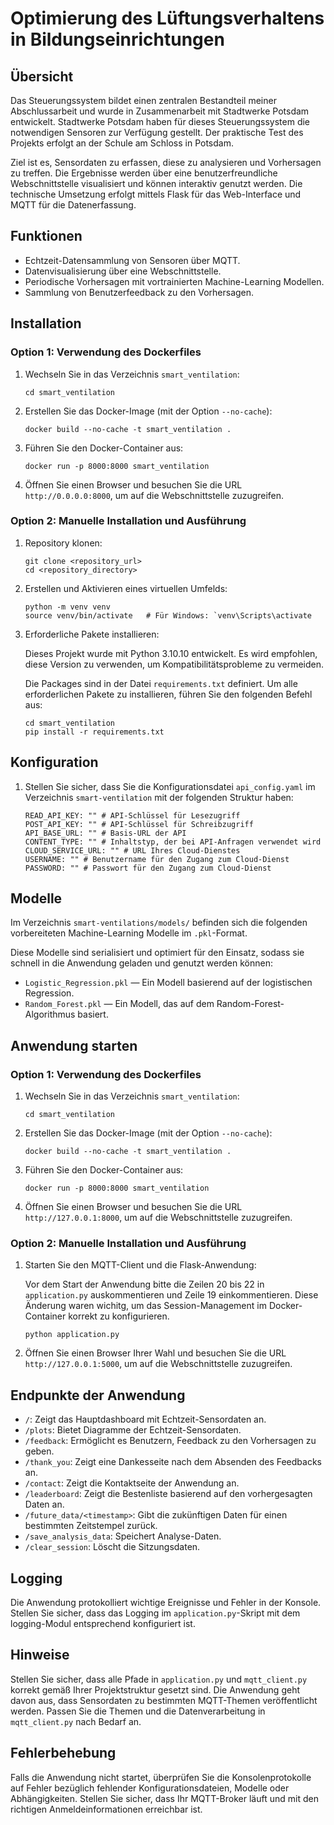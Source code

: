 # Optimierung des Lüftungsverhaltens in Bildungseinrichtungen

## Übersicht

Das Steuerungssystem bildet einen zentralen Bestandteil meiner Abschlussarbeit und wurde in Zusammenarbeit mit Stadtwerke Potsdam entwickelt. Stadtwerke Potsdam haben für dieses Steuerungssystem die notwendigen Sensoren zur Verfügung gestellt. Der praktische Test des Projekts erfolgt an der Schule am Schloss in Potsdam.

Ziel ist es, Sensordaten zu erfassen, diese zu analysieren und Vorhersagen zu treffen. Die Ergebnisse werden über eine benutzerfreundliche Webschnittstelle visualisiert und können interaktiv genutzt werden. Die technische Umsetzung erfolgt mittels Flask für das Web-Interface und MQTT für die Datenerfassung.

## Funktionen

- Echtzeit-Datensammlung von Sensoren über MQTT.
- Datenvisualisierung über eine Webschnittstelle.
- Periodische Vorhersagen mit vortrainierten Machine-Learning Modellen.
- Sammlung von Benutzerfeedback zu den Vorhersagen.

## Installation

### Option 1: Verwendung des Dockerfiles

1. Wechseln Sie in das Verzeichnis `smart_ventilation`:

    ```
    cd smart_ventilation
    ```

2. Erstellen Sie das Docker-Image (mit der Option `--no-cache`):

    ```
    docker build --no-cache -t smart_ventilation .
    ```

3. Führen Sie den Docker-Container aus:

    ```
    docker run -p 8000:8000 smart_ventilation
    ```

4. Öffnen Sie einen Browser und besuchen Sie die URL `http://0.0.0.0:8000`, um auf die Webschnittstelle zuzugreifen.

### Option 2: Manuelle Installation und Ausführung

1. Repository klonen:

    ```
    git clone <repository_url>
    cd <repository_directory>
    ```

2. Erstellen und Aktivieren eines virtuellen Umfelds:

    ```
    python -m venv venv
    source venv/bin/activate   # Für Windows: `venv\Scripts\activate
    ```

3. Erforderliche Pakete installieren:

    Dieses Projekt wurde mit Python 3.10.10 entwickelt. Es wird empfohlen, 
    diese Version zu verwenden, um Kompatibilitätsprobleme zu vermeiden.

    Die Packages sind in der Datei `requirements.txt` definiert. 
    Um alle erforderlichen Pakete zu installieren, führen Sie den folgenden Befehl aus:

    ```
    cd smart_ventilation
    pip install -r requirements.txt
    ```

## Konfiguration

1. Stellen Sie sicher, dass Sie die Konfigurationsdatei `api_config.yaml` im Verzeichnis `smart-ventilation` mit der folgenden Struktur haben:

    ```
    READ_API_KEY: "" # API-Schlüssel für Lesezugriff
    POST_API_KEY: "" # API-Schlüssel für Schreibzugriff
    API_BASE_URL: "" # Basis-URL der API
    CONTENT_TYPE: "" # Inhaltstyp, der bei API-Anfragen verwendet wird
    CLOUD_SERVICE_URL: "" # URL Ihres Cloud-Dienstes
    USERNAME: "" # Benutzername für den Zugang zum Cloud-Dienst
    PASSWORD: "" # Passwort für den Zugang zum Cloud-Dienst
    ```

## Modelle

Im Verzeichnis `smart-ventilations/models/` befinden sich die folgenden vorbereiteten Machine-Learning Modelle im `.pkl`-Format. 

Diese Modelle sind serialisiert und optimiert für den Einsatz, sodass sie schnell in die Anwendung geladen und genutzt werden können:

- `Logistic_Regression.pkl` — Ein Modell basierend auf der logistischen Regression.
- `Random_Forest.pkl` — Ein Modell, das auf dem Random-Forest-Algorithmus basiert.

## Anwendung starten

### Option 1: Verwendung des Dockerfiles

1. Wechseln Sie in das Verzeichnis `smart_ventilation`:

    ```
    cd smart_ventilation
    ```

2. Erstellen Sie das Docker-Image (mit der Option `--no-cache`):

    ```
    docker build --no-cache -t smart_ventilation .
    ```

3. Führen Sie den Docker-Container aus:

    ```
    docker run -p 8000:8000 smart_ventilation
    ```

4. Öffnen Sie einen Browser und besuchen Sie die URL `http://127.0.0.1:8000`, um auf die Webschnittstelle zuzugreifen.

### Option 2: Manuelle Installation und Ausführung

1. Starten Sie den MQTT-Client und die Flask-Anwendung:

    Vor dem Start der Anwendung bitte die Zeilen 20 bis 22 in `application.py` auskommentieren und Zeile 19 einkommentieren. Diese Änderung waren wichitg, um das Session-Management im Docker-Container korrekt zu konfigurieren.

    ```
    python application.py
    ```

2. Öffnen Sie einen Browser Ihrer Wahl und besuchen Sie die URL `http://127.0.0.1:5000`, um auf die Webschnittstelle zuzugreifen.

## Endpunkte der Anwendung

- `/`: Zeigt das Hauptdashboard mit Echtzeit-Sensordaten an.
- `/plots`: Bietet Diagramme der Echtzeit-Sensordaten.
- `/feedback`: Ermöglicht es Benutzern, Feedback zu den Vorhersagen zu geben.
- `/thank_you`: Zeigt eine Dankesseite nach dem Absenden des Feedbacks an.
- `/contact`: Zeigt die Kontaktseite der Anwendung an.
- `/leaderboard`: Zeigt die Bestenliste basierend auf den vorhergesagten Daten an.
- `/future_data/<timestamp>`: Gibt die zukünftigen Daten für einen bestimmten Zeitstempel zurück.
- `/save_analysis_data`: Speichert Analyse-Daten.
- `/clear_session`: Löscht die Sitzungsdaten.

## Logging

Die Anwendung protokolliert wichtige Ereignisse und Fehler in der Konsole. 
Stellen Sie sicher, dass das Logging im `application.py`-Skript mit dem logging-Modul entsprechend konfiguriert ist.

## Hinweise

Stellen Sie sicher, dass alle Pfade in `application.py` und `mqtt_client.py` korrekt gemäß Ihrer Projektstruktur gesetzt sind. 
Die Anwendung geht davon aus, dass Sensordaten zu bestimmten MQTT-Themen veröffentlicht werden. 
Passen Sie die Themen und die Datenverarbeitung in `mqtt_client.py` nach Bedarf an.

## Fehlerbehebung

Falls die Anwendung nicht startet, überprüfen Sie die Konsolenprotokolle auf Fehler bezüglich fehlender Konfigurationsdateien, Modelle oder Abhängigkeiten. 
Stellen Sie sicher, dass Ihr MQTT-Broker läuft und mit den richtigen Anmeldeinformationen erreichbar ist.